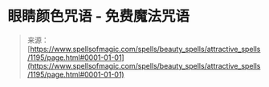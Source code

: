 <!--yml

分类: 未分类

日期：2024-06-12 18:34:05

-->

# 眼睛颜色咒语 - 免费魔法咒语

> 来源：[https://www.spellsofmagic.com/spells/beauty_spells/attractive_spells/1195/page.html#0001-01-01](https://www.spellsofmagic.com/spells/beauty_spells/attractive_spells/1195/page.html#0001-01-01)
